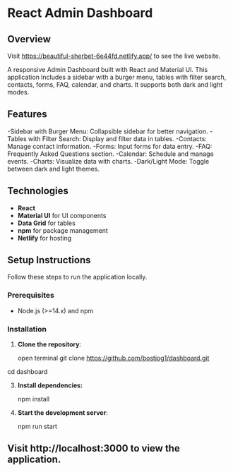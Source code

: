 # React Admin Dashboard

## Overview 
Visit https://beautiful-sherbet-6e44fd.netlify.app/ to see the live website.

A responsive Admin Dashboard built with React and Material UI. This application includes a sidebar with a burger menu, tables with filter search, contacts, forms, FAQ, calendar, and charts. It supports both dark and light modes.


## Features

-Sidebar with Burger Menu: Collapsible sidebar for better navigation.
-Tables with Filter Search: Display and filter data in tables.
-Contacts: Manage contact information.
-Forms: Input forms for data entry.
-FAQ: Frequently Asked Questions section.
-Calendar: Schedule and manage events.
-Charts: Visualize data with charts.
-Dark/Light Mode: Toggle between dark and light themes.

## Technologies

- **React**
- **Material UI** for UI components
- **Data Grid** for tables
- **npm** for package management
- **Netlify** for hosting

## Setup Instructions

Follow these steps to run the application locally.

### Prerequisites

- Node.js (>=14.x) and npm

### Installation

1. **Clone the repository**:

   open terminal
git clone https://github.com/bostiog1/dashboard.git

cd dashboard

3. **Install dependencies:**

   npm install

4. **Start the development server**:

   npm run start

## Visit http://localhost:3000 to view the application.

